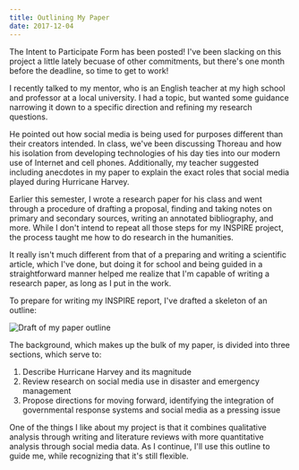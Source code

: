 ```yaml
---
title: Outlining My Paper
date: 2017-12-04
---
```


The Intent to Participate Form has been posted! I've been slacking on this project a little lately becuase of other commitments, but there's one month before the deadline, so time to get to work!

I recently talked to my mentor, who is an English teacher at my high school and professor at a local university. I had a topic, but wanted some guidance narrowing it down to a specific direction and refining my research questions.

He pointed out how social media is being used for purposes different than their creators intended. In class, we've been discussing Thoreau and how his isolation from developing technologies of his day ties into our modern use of Internet and cell phones. Additionally, my teacher suggested including anecdotes in my paper to explain the exact roles that social media played during Hurricane Harvey.

Earlier this semester, I wrote a research paper for his class and went through a procedure of drafting a proposal, finding and taking notes on primary and secondary sources, writing an annotated bibliography, and more. While I don't intend to repeat all those steps for my INSPIRE project, the process taught me how to do research in the humanities.

It really isn't much different from that of a preparing and writing a scientific article, which I've done, but doing it for school and being guided in a straightforward manner helped me realize that I'm capable of writing a research paper, as long as I put in the work.

To prepare for writing my INSPIRE report, I've drafted a skeleton of an outline:

![Draft of my paper outline]({{'outline.jpg'|prepend:site.url}})

The background, which makes up the bulk of my paper, is divided into three sections, which serve to:

1. Describe Hurricane Harvey and its magnitude
2. Review research on social media use in disaster and emergency management
3. Propose directions for moving forward, identifying the integration of governmental response systems and social media as a pressing issue

One of the things I like about my project is that it combines qualitative analysis through writing and literature reviews with more quantitative analysis through social media data. As I continue, I'll use this outline to guide me, while recognizing that it's still flexible.